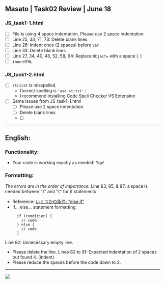 ## Masato | Task02 Review | June 18

### JS_task1-1.html
* [ ] File is using 4 space indentation. Please use 2 space indentation
* [ ] Line 25, 33, 71, 73: Delete blank lines
* [ ] Line 26: Indent once (2 spaces) before `var`
* [ ] Line 33: Delete blank lines
* [ ] Line 27, 34, 40, 46, 52, 58, 64: Replace `Object=` with a space (` `)
* [ ] `innerHTML`

### JS_task1-2.html
* [ ] `stricet` is misspelled.
  * Correct spelling is `'use strict';`
  * I recommend installing [Code Spell Checker](https://marketplace.visualstudio.com/items?itemName=streetsidesoftware.code-spell-checker) VS Extension
* [ ] Same Issues from JS_task1-1.html
  * [ ] Please use 2 space indentation
  * [ ] Delete blank lines
  * [ ] 



---
<!-- ### 機能:
* コードは正しく機能します。わーい！
### フォーマット：
*エラーは重要な順になっています。*
83, 85, 87行: “if” 文 の「)」と「{」の間にスペースが必要です。
  * リファレンス：[いくつかの条件：「else if」](https://ja.javascript.info/ifelse#ref-329)
  * If... else... 文 フォーマット:
    ```
      if (condition) {
        // code
      } else {
        // code
      }
    ```
92行: 不要な空行。
  * 行を削除してください。
83 ~ 91行: 2スペースのインデントが必要ですが、4スペースインデントがありました。(indent)
  * コードの前のスペースを2にしてください。 -->

English:
---
### Functionality:
* Your code is working exactly as needed! Yay!
### Formatting:
*The errors are in the order of importance.*
Line 83, 85, & 87: a space is needed between ")" and "{" for if statements
  * Reference: [いくつかの条件: “else if”](https://ja.javascript.info/ifelse#ref-329)
  * If... else... statement formatting:
    ```
      if (condition) {
        // code
      } else {
        // code
      }
    ```
Line 92: Unnecessary empty line.
  * Please delete the line.
Lines 83 to 91: Expected indentation of 2 spaces but found 4. (indent)
  * Please reduce the spaces before the code down to 2.
---
![](Masato_June12.png)
